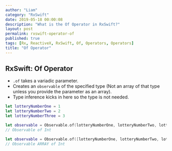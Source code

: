 ```yaml
---
author: "Liam"
category: "RxSwift"
date: 2019-05-18 00:00:08
description: "What is the Of Operator in RxSwift?"
layout: post
permalink: rxswift-operator-of
published: true
tags: [Rx, ReactiveX, RxSwift, Of, Operators, Operators]
title: "Of Operator"
---
```


## RxSwift: Of Operator

- `.of` takes a variadic parameter.
- Creates an `observable` of the specified type (Not an array of that type unless you provide the parameter as an array).
- Type inference kicks in here so the type is not needed.

```swift
let lotteryNumberOne = 1
let lotteryNumberTwo = 2
let lotteryNumberThree = 3

let observable = Observable.of(lotteryNumberOne, lotteryNumberTwo, lotteryNumberThree)
// Observable of Int

let observable = Observable.of([lotteryNumberOne, lotteryNumberTwo, lotteryNumberThree])
// Observable ARRAY of Int
```
